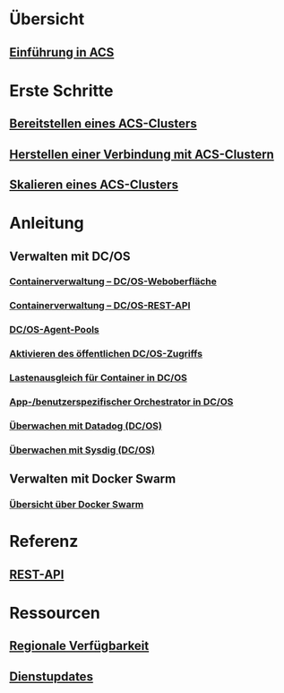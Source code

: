 # Übersicht
## [Einführung in ACS](container-service-intro.md)
# Erste Schritte

## [Bereitstellen eines ACS-Clusters](container-service-deployment.md)
## [Herstellen einer Verbindung mit ACS-Clustern](container-service-connect.md)
## [Skalieren eines ACS-Clusters](container-service-scale.md)

# Anleitung

## Verwalten mit DC/OS
### [Containerverwaltung – DC/OS-Weboberfläche](container-service-mesos-marathon-ui.md)
### [Containerverwaltung – DC/OS-REST-API](container-service-mesos-marathon-rest.md)
### [DC/OS-Agent-Pools](container-service-dcos-agents.md)
### [Aktivieren des öffentlichen DC/OS-Zugriffs](container-service-enable-public-access.md)
### [Lastenausgleich für Container in DC/OS](container-service-load-balancing.md)
### [App-/benutzerspezifischer Orchestrator in DC/OS](container-service-application-specific-marathon.md)
### [Überwachen mit Datadog (DC/OS)](container-service-monitoring.md)
### [Überwachen mit Sysdig (DC/OS)](container-service-monitoring-sysdig.md)
## Verwalten mit Docker Swarm
### [Übersicht über Docker Swarm](container-service-docker-swarm.md)

# Referenz

## [REST-API](https://go.microsoft.com/fwlink/p/?linkid=833499)

# Ressourcen

## [Regionale Verfügbarkeit](https://azure.microsoft.com/regions/services/)
## [Dienstupdates](https://azure.microsoft.com/en-us/updates/?product=container-service&updatetype=&platform=)


<!--HONumber=Nov16_HO2-->


